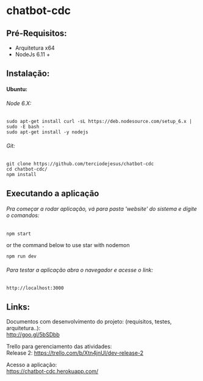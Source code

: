 # chatbot-cdc

## Pré-Requisitos:

- Arquitetura x64
- NodeJs 6.11 +

## Instalação:

#### Ubuntu:

###### Node 6.X:
```
sudo apt-get install curl -sL https://deb.nodesource.com/setup_6.x | sudo -E bash -
sudo apt-get install -y nodejs
```

###### Git:
```
git clone https://github.com/terciodejesus/chatbot-cdc
cd chatbot-cdc/
npm install
```

## Executando a aplicação

###### Pra começar a rodar aplicação, vá para pasta 'website' do sistema e digite o comandos:

```
npm start
```
or the command below to use star with nodemon
```
npm run dev 
```



###### Para testar a aplicação abra o navegador e acesse o link:

`http://localhost:3000`

## Links:

Documentos com desenvolvimento do projeto: (requisitos, testes, arquitetura..):<br>
http://goo.gl/5bSDbb

Trello para gerenciamento das atividades:<br>
Release 2: https://trello.com/b/Xtn4jnUl/dev-release-2

Acesso a aplicação:</br>
https://chatbot-cdc.herokuapp.com/
